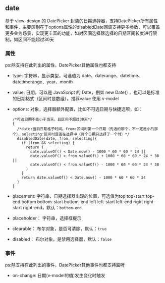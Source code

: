 ## date

基于 view-design 的 DatePicker
封装的日期选择器，支持DatePicker所有属性和事件，主要区别在于options属性的disabledDate回调支持更多参数，可以覆盖更多业务场景，实现更丰富的功能，如对区间选择器选择的日期区间长度进行限制，如区间不能超过30天

### 属性

ps:除支持在此列出的属性，DatePicker其他属性也都支持

- type: 字符串，显示类型，可选值为 date、daterange、datetime、datetimerange、year、month

- value: 日期，可以是 JavaScript 的 Date，例如 new Date() ，也可以是标准的日期格式（区间时是数组），推荐value 使用 v-model

- options: 对象，选择器额外配置，比如不可选日期与快捷选项，如：
  ```
  /*可选日期不能小于当天，且区间不超过30天*/
  {
    /*date:当前日期格子时间，from:区间时第一个日期（先选的那个，不一定是小的那个），selecting:区间时是否在选择中（两个日期只选择了一个时）*/
    disabledDate(date, from, selecting){
      if (from && selecting) {
        return (
          date.valueOf() < Date.now() - 1000 * 60 * 60 * 24 ||
          date.valueOf() > from.valueOf() + 1000 * 60 * 60 * 24 * 30 ||
          date.valueOf() < from.valueOf() - 1000 * 60 * 60 * 24 * 30
        )
      }
      return date.valueOf() < Date.now() - 1000 * 60 * 60 * 24
    }
  }
  ```

- placement: 字符串，日期选择器出现的位置，可选值为top top-start top-end bottom bottom-start bottom-end left left-start
  left-end right right-start right-end，默认：`bottom-end`

- placeholder： 字符串，选择框提示

- clearable： 布尔对象，是否可清除，默认：`true`

- disabled： 布尔对象，是禁用选择器，默认：`false`

### 事件

ps:除支持在此列出的事件，DatePicker其他事件也都支持监听

- on-change: 日期(v-model的值)发生变化时触发

